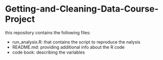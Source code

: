 # Getting-and-Cleaning-Data-Course-Project
this repository contains the following files:
* run_analysis.R: that contains the script to reproduce the nalysis
* README.md: providing additional info about the R code
* code book: describing the variables
